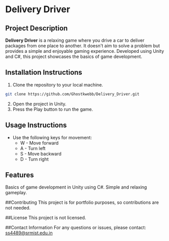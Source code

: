 # Delivery Driver
## Project Description

**Delivery Driver** is a relaxing game where you drive a car to deliver packages from one place to another. It doesn't aim to solve a problem but provides a simple and enjoyable gaming experience. Developed using Unity and C#, this project showcases the basics of game development.

## Installation Instructions
1. Clone the repository to your local machine.
```bash
git clone https://github.com/Ghostkwebb/Delivery_Driver.git
```
2. Open the project in Unity.
3. Press the Play button to run the game.
   
## Usage Instructions
* Use the following keys for movement:
   * W - Move forward
   * A - Turn left
   * S - Move backward
   * D - Turn right

## Features
Basics of game development in Unity using C#.
Simple and relaxing gameplay.

##Contributing
This project is for portfolio purposes, so contributions are not needed.

##License
This project is not licensed.

##Contact Information
For any questions or issues, please contact: ss4489@srmist.edu.in

